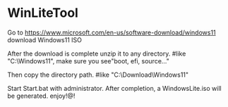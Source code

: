 # WinLiteTool
Go to
https://www.microsoft.com/en-us/software-download/windows11
download Windows11 ISO

After the download is complete unzip it to any directory.
#like "C:\Windows11", make sure you see"boot, efi, source..."

Then copy the directory path.
#like "C:\Download\Windows11"

Start Start.bat with administrator.
After completion, a WindowsLite.iso will be generated.
enjoy!@!
